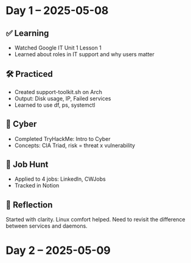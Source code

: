 # Day 1 – 2025-05-08

## ✅ Learning
- Watched Google IT Unit 1 Lesson 1
- Learned about roles in IT support and why users matter

## 🛠️ Practiced
- Created support-toolkit.sh on Arch
- Output: Disk usage, IP, Failed services
- Learned to use df, ps, systemctl

## 🧪 Cyber
- Completed TryHackMe: Intro to Cyber
- Concepts: CIA Triad, risk = threat x vulnerability

## 💼 Job Hunt
- Applied to 4 jobs: LinkedIn, CWJobs
- Tracked in Notion

## 💭 Reflection
Started with clarity. Linux comfort helped. Need to revisit the difference between services and daemons.

# Day 2 – 2025-05-09